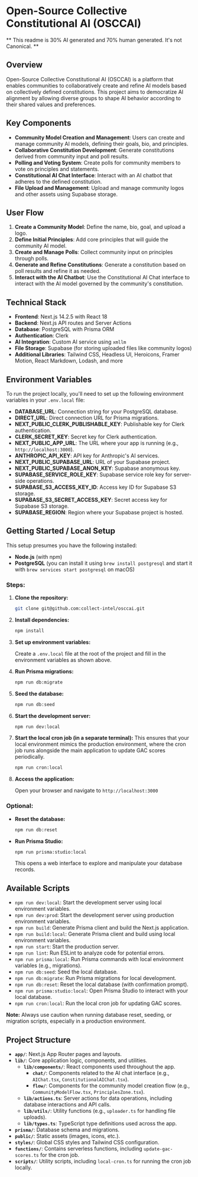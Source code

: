 # Open-Source Collective Constitutional AI (OSCCAI)

** This readme is 30% AI generated and 70% human generated. It's not Canonical. **

## Overview

Open-Source Collective Constitutional AI (OSCCAI) is a platform that enables communities to collaboratively create and refine AI models based on collectively defined constitutions. This project aims to democratize AI alignment by allowing diverse groups to shape AI behavior according to their shared values and preferences.

## Key Components

- **Community Model Creation and Management**: Users can create and manage community AI models, defining their goals, bio, and principles.
- **Collaborative Constitution Development**: Generate constitutions derived from community input and poll results.
- **Polling and Voting System**: Create polls for community members to vote on principles and statements.
- **Constitutional AI Chat Interface**: Interact with an AI chatbot that adheres to the defined constitution.
- **File Upload and Management**: Upload and manage community logos and other assets using Supabase storage.

## User Flow

1. **Create a Community Model**: Define the name, bio, goal, and upload a logo.
2. **Define Initial Principles**: Add core principles that will guide the community AI model.
3. **Create and Manage Polls**: Collect community input on principles through polls.
4. **Generate and Refine Constitutions**: Generate a constitution based on poll results and refine it as needed.
5. **Interact with the AI Chatbot**: Use the Constitutional AI Chat interface to interact with the AI model governed by the community's constitution.

## Technical Stack

- **Frontend**: Next.js 14.2.5 with React 18
- **Backend**: Next.js API routes and Server Actions
- **Database**: PostgreSQL with Prisma ORM
- **Authentication**: Clerk
- **AI Integration**: Custom AI service using `xmllm`
- **File Storage**: Supabase (for storing uploaded files like community logos)
- **Additional Libraries**: Tailwind CSS, Headless UI, Heroicons, Framer Motion, React Markdown, Lodash, and more

## Environment Variables

To run the project locally, you'll need to set up the following environment variables in your `.env.local` file:

- **DATABASE_URL**: Connection string for your PostgreSQL database.
- **DIRECT_URL**: Direct connection URL for Prisma migrations.
- **NEXT_PUBLIC_CLERK_PUBLISHABLE_KEY**: Publishable key for Clerk authentication.
- **CLERK_SECRET_KEY**: Secret key for Clerk authentication.
- **NEXT_PUBLIC_APP_URL**: The URL where your app is running (e.g., `http://localhost:3000`).
- **ANTHROPIC_API_KEY**: API key for Anthropic's AI services.
- **NEXT_PUBLIC_SUPABASE_URL**: URL of your Supabase project.
- **NEXT_PUBLIC_SUPABASE_ANON_KEY**: Supabase anonymous key.
- **SUPABASE_SERVICE_ROLE_KEY**: Supabase service role key for server-side operations.
- **SUPABASE_S3_ACCESS_KEY_ID**: Access key ID for Supabase S3 storage.
- **SUPABASE_S3_SECRET_ACCESS_KEY**: Secret access key for Supabase S3 storage.
- **SUPABASE_REGION**: Region where your Supabase project is hosted.

## Getting Started / Local Setup

This setup presumes you have the following installed:

- **Node.js** (with npm)
- **PostgreSQL** (you can install it using `brew install postgresql` and start it with `brew services start postgresql` on macOS)

### Steps:

1. **Clone the repository:**

   ```bash
   git clone git@github.com:collect-intel/osccai.git
   ```

2. **Install dependencies:**

   ```bash
   npm install
   ```

3. **Set up environment variables:**

   Create a `.env.local` file at the root of the project and fill in the environment variables as shown above.

4. **Run Prisma migrations:**

   ```bash
   npm run db:migrate
   ```

5. **Seed the database:**

   ```bash
   npm run db:seed
   ```

6. **Start the development server:**

   ```bash
   npm run dev:local
   ```

7. **Start the local cron job (in a separate terminal):**
   This ensures that your local environment mimics the production environment, where the cron job runs alongside the main application to update GAC scores periodically.

   ```bash
   npm run cron:local
   ```

8. **Access the application:**

   Open your browser and navigate to `http://localhost:3000`

### Optional:

- **Reset the database:**

  ```bash
  npm run db:reset
  ```

- **Run Prisma Studio:**

  ```bash
  npm run prisma:studio:local
  ```

  This opens a web interface to explore and manipulate your database records.

## Available Scripts

- `npm run dev:local`: Start the development server using local environment variables.
- `npm run dev:prod`: Start the development server using production environment variables.
- `npm run build`: Generate Prisma client and build the Next.js application.
- `npm run build:local`: Generate Prisma client and build using local environment variables.
- `npm run start`: Start the production server.
- `npm run lint`: Run ESLint to analyze code for potential errors.
- `npm run prisma:local`: Run Prisma commands with local environment variables (e.g., migrations).
- `npm run db:seed`: Seed the local database.
- `npm run db:migrate`: Run Prisma migrations for local development.
- `npm run db:reset`: Reset the local database (with confirmation prompt).
- `npm run prisma:studio:local`: Open Prisma Studio to interact with your local database.
- `npm run cron:local`: Run the local cron job for updating GAC scores.

**Note:** Always use caution when running database reset, seeding, or migration scripts, especially in a production environment.

## Project Structure

- **`app/`**: Next.js App Router pages and layouts.
- **`lib/`**: Core application logic, components, and utilities.
  - **`lib/components/`**: React components used throughout the app.
    - **`chat/`**: Components related to the AI chat interface (e.g., `AIChat.tsx`, `ConstitutionalAIChat.tsx`).
    - **`flow/`**: Components for the community model creation flow (e.g., `CommunityModelFlow.tsx`, `PrinciplesZone.tsx`).
  - **`lib/actions.ts`**: Server actions for data operations, including database interactions and API calls.
  - **`lib/utils/`**: Utility functions (e.g., `uploader.ts` for handling file uploads).
  - **`lib/types.ts`**: TypeScript type definitions used across the app.
- **`prisma/`**: Database schema and migrations.
- **`public/`**: Static assets (images, icons, etc.).
- **`styles/`**: Global CSS styles and Tailwind CSS configuration.
- **`functions/`**: Contains serverless functions, including `update-gac-scores.ts` for the cron job.
- **`scripts/`**: Utility scripts, including `local-cron.ts` for running the cron job locally.
